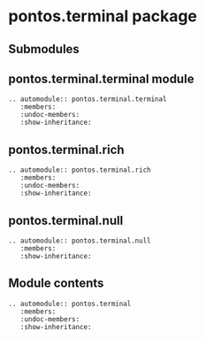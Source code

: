 # pontos.terminal package

## Submodules

## pontos.terminal.terminal module

```{eval-rst}
.. automodule:: pontos.terminal.terminal
   :members:
   :undoc-members:
   :show-inheritance:
```

## pontos.terminal.rich

```{eval-rst}
.. automodule:: pontos.terminal.rich
   :members:
   :undoc-members:
   :show-inheritance:
```

## pontos.terminal.null

```{eval-rst}
.. automodule:: pontos.terminal.null
   :members:
   :show-inheritance:
```

## Module contents

```{eval-rst}
.. automodule:: pontos.terminal
   :members:
   :undoc-members:
   :show-inheritance:
```
